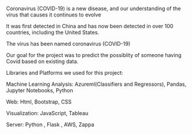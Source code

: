 Coronavirus (COVID-19) is a new disease, and our understanding of the virus that causes it continues to evolve

It was first detected in China and has now been detected in over 100 countries, including the United States. 

The virus has been named coronavirus (COVID-19)

Our goal for the project was to predict the possiblity of someone having Covid based on existing data.

Libraries and Platforms we used for this project:

Machine Learning Analysis: Azureml(Classifiers and Regressors), Pandas, Jupyter Notebooks, Python

Web: Html, Bootstrap, CSS

Visualization: JavaScript, Tableau

Server: Python , Flask , AWS, Zappa


